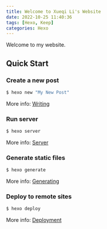 ```yaml
---
title: Welcome to Xueqi Li's Website
date: 2022-10-25 11:40:36
tags: [Hexo, Keep]
categories: Hexo
---
```


Welcome to my website.


<!-- This is your very first post. Check [documentation](https://keep-docs.xpoet.cn/) for more info. If you get any problems when using Keep theme, you can ask me on [GitHub](https://github.com/XPoet/hexo-theme-keep/issues). -->

<!-- more -->

## Quick Start

### Create a new post

``` bash
$ hexo new "My New Post"
```

More info: [Writing](https://hexo.io/docs/writing.html)

### Run server

``` bash
$ hexo server
```

More info: [Server](https://hexo.io/docs/server.html)

### Generate static files

``` bash
$ hexo generate
```

More info: [Generating](https://hexo.io/docs/generating.html)

### Deploy to remote sites

``` bash
$ hexo deploy
```

More info: [Deployment](https://hexo.io/docs/one-command-deployment.html)
